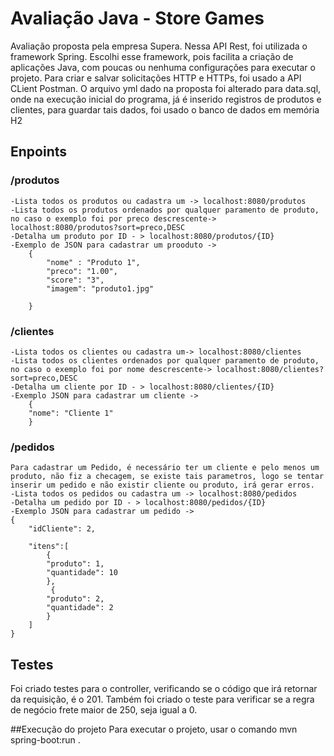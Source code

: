 # Avaliação Java - Store Games

Avaliação proposta pela empresa Supera. Nessa API Rest, foi utilizada o framework Spring. Escolhi esse framework, 
pois facilita a criação de aplicações Java, com poucas ou nenhuma configurações para executar o projeto. Para criar e salvar solicitações HTTP e HTTPs, foi usado a API CLient Postman. 
O arquivo yml dado na proposta foi alterado para data.sql, onde na execução inicial do programa, já é inserido registros de produtos e clientes, para guardar tais dados, foi usado o banco de dados em memória H2


## Enpoints
### /produtos
    -Lista todos os produtos ou cadastra um -> localhost:8080/produtos
    -Lista todos os produtos ordenados por qualquer paramento de produto, no caso o exemplo foi por preco descrescente-> localhost:8080/produtos?sort=preco,DESC
    -Detalha um produto por ID - > localhost:8080/produtos/{ID}
    -Exemplo de JSON para cadastrar um prooduto -> 
        {
            "nome" : "Produto 1",
            "preco": "1.00",
            "score": "3",
            "imagem": "produto1.jpg"
        
        }
### /clientes
    -Lista todos os clientes ou cadastra um-> localhost:8080/clientes
    -Lista todos os clientes ordenados por qualquer paramento de produto, no caso o exemplo foi por nome descrescente-> localhost:8080/clientes?sort=preco,DESC
    -Detalha um cliente por ID - > localhost:8080/clientes/{ID}
    -Exemplo JSON para cadastrar um cliente -> 
        {
        "nome": "Cliente 1"
        }
### /pedidos
    Para cadastrar um Pedido, é necessário ter um cliente e pelo menos um produto, não fiz a checagem, se existe tais parametros, logo se tentar inserir um pedido e não existir cliente ou produto, irá gerar erros.
    -Lista todos os pedidos ou cadastra um -> localhost:8080/pedidos
    -Detalha um pedido por ID - > localhost:8080/pedidos/{ID}
    -Exemplo JSON para cadastrar um pedido -> 
    {
        "idCliente": 2,
        
        "itens":[
            {
            "produto": 1,
            "quantidade": 10
            },
             {
            "produto": 2,
            "quantidade": 2
            }
        ]
    }

## Testes
Foi criado testes para o controller, verificando se o código que irá retornar da requisição, é o 201. 
Também foi criado o teste para verificar se a regra de negócio frete maior de 250, seja igual a 0.

##Execução do projeto
Para executar o projeto, usar o comando mvn spring-boot:run   .






    
    

